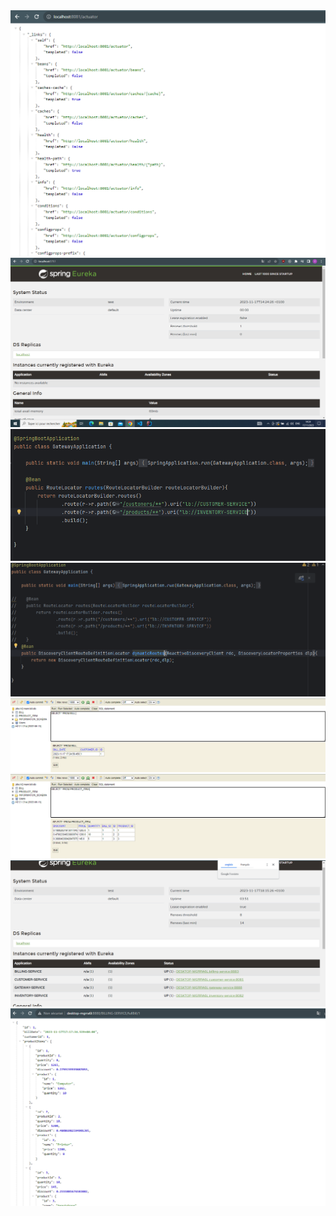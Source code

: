 <img src="screens/3.png">
<img src="screens/7.png">
<img src="screens/9.png">
<img src="screens/12.png">
<img src="screens/15.png">
<img src="screens/16.png">
<img src="screens/17.png">
<img src="screens/18.png">
